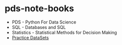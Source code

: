 ﻿# pds-note-books

 * PDS - Python For Data Science
 * SQL - Databases and SQL
 * Statistics - Statistical Methods for Decision Making
 * [Practice DataSets](https://datascience.fm/10-datasets-to-get-you-started-for-data-analysis/)

